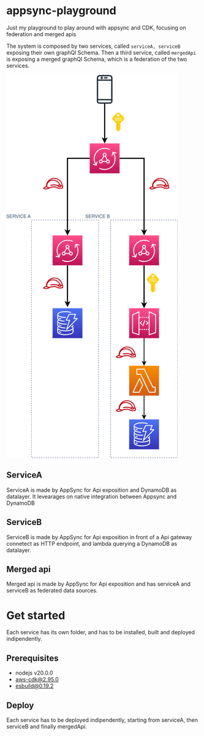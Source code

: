 # appsync-playground
Just my playground to play around with appsync and CDK, focusing on federation and merged apis

The system is composed by two services, called `serviceA, serviceB ` exposing their own graphQl Schema.
Then a third service, called `mergedApi` is exposing a merged graphQl Schema, which is a federation of the two services.

![Alt text](appsync_federation.png?raw=true "Title")

## ServiceA
ServiceA is made by AppSync for Api exposition and DynamoDB as datalayer. It levearages on native integration between Appsync and DynamoDB

## ServiceB
ServiceB is made by AppSync for Api exposition in front of a Api gateway connetect as HTTP endpoint, and lambda querying a DynamoDB as datalayer.

## Merged api
Merged api is made by AppSync for Api exposition and has serviceA and serviceB as federated data sources.

# Get started
Each service has its own folder, and has to be installed, built and deployed indipendently.

## Prerequisites
- nodejs v20.0.0
- aws-cdk@2.95.0
- esbuild@0.19.2

## Deploy
Each service has to be deployed indipendently, starting from serviceA, then serviceB and finally mergedApi.

